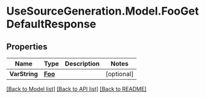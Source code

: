 # UseSourceGeneration.Model.FooGetDefaultResponse

## Properties

Name | Type | Description | Notes
------------ | ------------- | ------------- | -------------
**VarString** | [**Foo**](Foo.md) |  | [optional] 

[[Back to Model list]](../../README.md#documentation-for-models) [[Back to API list]](../../README.md#documentation-for-api-endpoints) [[Back to README]](../../README.md)

